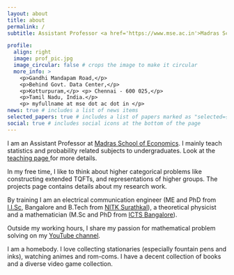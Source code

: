 ```yaml
---
layout: about
title: about
permalink: /
subtitle: Assistant Professor <a href='https://www.mse.ac.in'>Madras School of Economics</a>.

profile:
  align: right
  image: prof_pic.jpg
  image_circular: false # crops the image to make it circular
  more_info: >
    <p>Gandhi Mandapam Road,</p>
    <p>Behind Govt. Data Center,</p>
    <p>Kotturpuram,</p> <p> Chennai - 600 025,</p>
    <p>Tamil Nadu, India.</p>
    <p> myfullname at mse dot ac dot in </p>
news: true # includes a list of news items
selected_papers: true # includes a list of papers marked as "selected={true}"
social: true # includes social icons at the bottom of the page
---
```


I am an Assistant Professor at <a href='https://www.mse.ac.in'> Madras School of Economics</a>. I mainly teach statistics and probability related subjects to undergraduates. Look at the <a href='https://srikanthbpai.github.io/teaching/'> teaching page </a> for more details.

In my free time, I like to think about higher categorical problems like constructing extended TQFTs, and representations of higher groups. The projects page contains details about my research work.

By training I am an electrical communication engineer (ME and PhD from <a href='https://iisc.ac.in'>I.I.Sc</a>, Bangalore and B.Tech from <a href='https://www.nitk.ac.in'>NITK Surathkal</a>), a theoretical physicist and a mathematician (M.Sc and PhD from <a href='https://www.icts.res.in'>ICTS Bangalore</a>).

Outside my working hours, I share my passion for mathematical problem solving on my <a href='https://youtube.com/@mudithamath?feature=shared'>YouTube channel</a>.

I am a homebody. I love collecting stationaries (especially fountain pens and inks), watching animes and rom-coms. I have a decent collection of books and a diverse video game collection.

